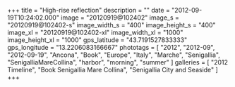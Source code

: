 +++
title = "High-rise reflection"
description = ""
date = "2012-09-19T10:24:02.000"
image = "20120919@102402"
image_s = "20120919@102402-s"
image_width_s = "400"
image_height_s = "400"
image_xl = "20120919@102402-xl"
image_width_xl = "1000"
image_height_xl = "1000"
gps_latitude = "43.7191527833333"
gps_longitude = "13.2206083166667"
phototags = [ "2012", "2012-09", "2012-09-19", "Ancona", "Book", "Europe", "Italy", "Marche", "Senigallia", "SenigalliaMareCollina", "harbor", "morning", "summer" ]
galleries = [ "2012 Timeline", "Book Senigallia Mare Collina", "Senigallia City and Seaside" ]
+++

